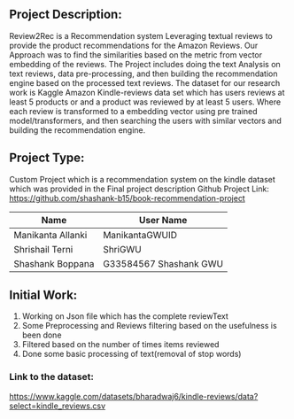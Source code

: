 ## Project Description: 
Review2Rec is a Recommendation system Leveraging textual reviews to provide the product recommendations for the Amazon Reviews. Our Approach was to find the similarities based on the metric from vector embedding of the reviews. The Project includes doing the text Analysis on text reviews, data pre-processing, and then building the recommendation engine based on the processed text reviews. 
The dataset for our research work is Kaggle Amazon Kindle-reviews data set which has users reviews at least 5 products or and a product was reviewed by at least 5 users. Where each review is transformed to a embedding vector using pre trained model/transformers, and then searching the users with similar vectors and building the recommendation engine.

## Project Type:
Custom Project which is a recommendation system on the kindle dataset which was provided in the Final project description
Github
Project Link: https://github.com/shashank-b15/book-recommendation-project

| Name | User Name |
| ------ | ----------- |
| Manikanta Allanki   | ManikantaGWUID |
| Shrishail Terni	| ShriGWU |
| Shashank Boppana   | G33584567 Shashank GWU |

## Initial Work:
1. Working on Json file which has the complete reviewText
2. Some Preprocessing and Reviews filtering based on the usefulness is been done
3. Filtered based on the number of times items reviewed
4. Done some basic processing of text(removal of stop words)

### Link to the dataset:
https://www.kaggle.com/datasets/bharadwaj6/kindle-reviews/data?select=kindle_reviews.csv

